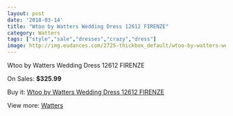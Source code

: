 ```yaml
---
layout: post
date: '2018-03-14'
title: "Wtoo by Watters Wedding Dress 12612 FIRENZE"
category: Watters
tags: ["style","sale","dresses","crazy","dress"]
image: http://img.eudances.com/2725-thickbox_default/wtoo-by-watters-wedding-dress-12612-firenze.jpg
---
```

Wtoo by Watters Wedding Dress 12612 FIRENZE

On Sales: **$325.99**
<a href="https://www.eudances.com/en/watters/921-wtoo-by-watters-wedding-dress-12612-firenze.html"><amp-img layout="responsive" width="600" height="600" src="//img.eudances.com/2725-thickbox_default/wtoo-by-watters-wedding-dress-12612-firenze.jpg" alt="Wtoo by Watters Wedding Dress 12612 FIRENZE 0" /></a>
<a href="https://www.eudances.com/en/watters/921-wtoo-by-watters-wedding-dress-12612-firenze.html"><amp-img layout="responsive" width="600" height="600" src="//img.eudances.com/2726-thickbox_default/wtoo-by-watters-wedding-dress-12612-firenze.jpg" alt="Wtoo by Watters Wedding Dress 12612 FIRENZE 1" /></a>

Buy it: [Wtoo by Watters Wedding Dress 12612 FIRENZE](https://www.eudances.com/en/watters/921-wtoo-by-watters-wedding-dress-12612-firenze.html "Wtoo by Watters Wedding Dress 12612 FIRENZE")

View more: [Watters](https://www.eudances.com/en/12-watters "Watters")
